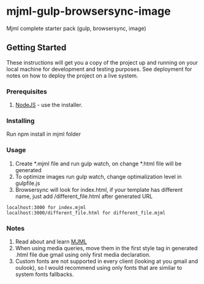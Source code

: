 # mjml-gulp-browsersync-image

Mjml complete starter pack (gulp, browsersync, image)

## Getting Started

These instructions will get you a copy of the project up and running on your local machine for development and testing purposes. See deployment for notes on how to deploy the project on a live system.

### Prerequisites

1. [NodeJS](http://nodejs.org) - use the installer.

### Installing

Run npm install in mjml folder

### Usage

1. Create *.mjml file and run gulp watch, on change *.html file will be generated
2. To optimize images run gulp watch, change optimalization level in gulpfile.js
3. Browsersync will look for index.html, if your template has different name, just add /different_file.html after generated URL

```
localhost:3000 for index.mjml
localhost:3000/different_file.html for different_file.mjml
```

### Notes
1. Read about and learn [MJML](https://mjml.io/documentation/)
2. When using media queries, move them in the first style tag in generated .html file due gmail using only first media declaration.
3. Custom fonts are not supported in every client (looking at you gmail and oulook), so I would recommend using only fonts that are similar to system fonts fallbacks.
